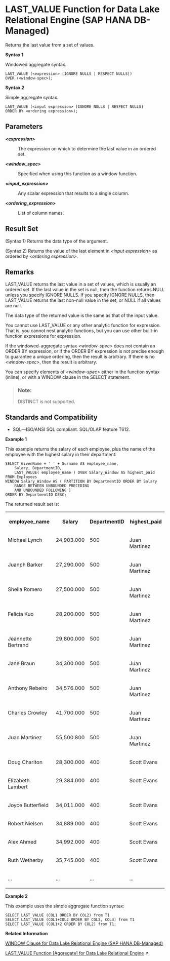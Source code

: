 <!-- loio8cf5191242464c6bb1965cbb657bdab1 -->

# LAST\_VALUE Function for Data Lake Relational Engine \(SAP HANA DB-Managed\)

Returns the last value from a set of values.



**Syntax 1**

Windowed aggregate syntax.

```
LAST_VALUE (<expression> [IGNORE NULLS | RESPECT NULLS])
OVER (<window-spec>);
```

**Syntax 2**

Simple aggregate syntax.

```
LAST_VALUE (<input expression> [IGNORE NULLS | RESPECT NULLS] 
ORDER BY <ordering expression>);
```



<a name="loio8cf5191242464c6bb1965cbb657bdab1__section_olw_t2h_trb"/>

## Parameters


<dl>
<dt><b>

*<expression\>*

</b></dt>
<dd>

The expression on which to determine the last value in an ordered set.



</dd><dt><b>

*<window\_spec\>*

</b></dt>
<dd>

Specified when using this function as a window function.



</dd><dt><b>

*<input\_expression\>*

</b></dt>
<dd>

Any scalar expression that results to a single column.



</dd><dt><b>

*<ordering\_expression\>*

</b></dt>
<dd>

List of column names.



</dd>
</dl>



<a name="loio8cf5191242464c6bb1965cbb657bdab1__section_ojw_52h_trb"/>

## Result Set

\(Syntax 1\) Returns the data type of the argument.

\(Syntax 2\) Returns the value of the last element in *<input expression\>* as ordered by *<ordering expression\>*.



<a name="loio8cf5191242464c6bb1965cbb657bdab1__section_wll_v2h_trb"/>

## Remarks

LAST\_VALUE returns the last value in a set of values, which is usually an ordered set. If the last value in the set is null, then the function returns NULL unless you specify IGNORE NULLS. If you specify IGNORE NULLS, then LAST\_VALUE returns the last non-null value in the set, or NULL if all values are null.

The data type of the returned value is the same as that of the input value.

You cannot use LAST\_VALUE or any other analytic function for expression. That is, you cannot nest analytic functions, but you can use other built-in function expressions for expression.

If the windowed-aggregate syntax *<window-spec\>* does not contain an ORDER BY expression, or if the ORDER BY expression is not precise enough to guarantee a unique ordering, then the result is arbitrary. If there is no *<window-spec\>*, then the result is arbitrary.

You can specify elements of *<window-spec\>* either in the function syntax \(inline\), or with a WINDOW clause in the SELECT statement.

> ### Note:  
> DISTINCT is not supported.



<a name="loio8cf5191242464c6bb1965cbb657bdab1__section_pt1_w2h_trb"/>

## Standards and Compatibility

-   SQL—ISO/ANSI SQL compliant. SQL/OLAP feature T612.




**Example 1**

This example returns the salary of each employee, plus the name of the employee with the highest salary in their department:

```
SELECT GivenName + ' ' + Surname AS employee_name, 
	Salary, DepartmentID,
	LAST_VALUE( employee_name ) OVER Salary_Window AS highest_paid
FROM Employees
WINDOW Salary_Window AS ( PARTITION BY DepartmentID ORDER BY Salary 
	RANGE BETWEEN UNBOUNDED PRECEDING 
	AND UNBOUNDED FOLLOWING )
ORDER BY DepartmentID DESC;
```

The returned result set is:


<table>
<tr>
<th valign="top" rowspan="1">

employee\_name

</th>
<th valign="top" rowspan="1">

Salary

</th>
<th valign="top" rowspan="1">

DepartmentID

</th>
<th valign="top" rowspan="1">

highest\_paid

</th>
</tr>
<tr>
<td valign="top" rowspan="1">

Michael Lynch

</td>
<td valign="top" rowspan="1">

24,903.000

</td>
<td valign="top" rowspan="1">

500

</td>
<td valign="top" rowspan="1">

Juan Martinez

</td>
</tr>
<tr>
<td valign="top" rowspan="1">

Juanph Barker

</td>
<td valign="top" rowspan="1">

27,290.000

</td>
<td valign="top" rowspan="1">

500

</td>
<td valign="top" rowspan="1">

Juan Martinez

</td>
</tr>
<tr>
<td valign="top" rowspan="1">

Sheila Romero

</td>
<td valign="top" rowspan="1">

27,500.000

</td>
<td valign="top" rowspan="1">

500

</td>
<td valign="top" rowspan="1">

Juan Martinez

</td>
</tr>
<tr>
<td valign="top" rowspan="1">

Felicia Kuo

</td>
<td valign="top" rowspan="1">

28,200.000

</td>
<td valign="top" rowspan="1">

500

</td>
<td valign="top" rowspan="1">

Juan Martinez

</td>
</tr>
<tr>
<td valign="top" rowspan="1">

Jeannette Bertrand

</td>
<td valign="top" rowspan="1">

29,800.000

</td>
<td valign="top" rowspan="1">

500

</td>
<td valign="top" rowspan="1">

Juan Martinez

</td>
</tr>
<tr>
<td valign="top" rowspan="1">

Jane Braun

</td>
<td valign="top" rowspan="1">

34,300.000

</td>
<td valign="top" rowspan="1">

500

</td>
<td valign="top" rowspan="1">

Juan Martinez

</td>
</tr>
<tr>
<td valign="top" rowspan="1">

Anthony Rebeiro

</td>
<td valign="top" rowspan="1">

34,576.000

</td>
<td valign="top" rowspan="1">

500

</td>
<td valign="top" rowspan="1">

Juan Martinez

</td>
</tr>
<tr>
<td valign="top" rowspan="1">

Charles Crowley

</td>
<td valign="top" rowspan="1">

41,700.000

</td>
<td valign="top" rowspan="1">

500

</td>
<td valign="top" rowspan="1">

Juan Martinez

</td>
</tr>
<tr>
<td valign="top" rowspan="1">

Juan Martinez

</td>
<td valign="top" rowspan="1">

55,500.800

</td>
<td valign="top" rowspan="1">

500

</td>
<td valign="top" rowspan="1">

Juan Martinez

</td>
</tr>
<tr>
<td valign="top" rowspan="1">

Doug Charlton

</td>
<td valign="top" rowspan="1">

28,300.000

</td>
<td valign="top" rowspan="1">

400

</td>
<td valign="top" rowspan="1">

Scott Evans

</td>
</tr>
<tr>
<td valign="top" rowspan="1">

Elizabeth Lambert

</td>
<td valign="top" rowspan="1">

29,384.000

</td>
<td valign="top" rowspan="1">

400

</td>
<td valign="top" rowspan="1">

Scott Evans

</td>
</tr>
<tr>
<td valign="top" rowspan="1">

Joyce Butterfield

</td>
<td valign="top" rowspan="1">

34,011.000

</td>
<td valign="top" rowspan="1">

400

</td>
<td valign="top" rowspan="1">

Scott Evans

</td>
</tr>
<tr>
<td valign="top" rowspan="1">

Robert Nielsen

</td>
<td valign="top" rowspan="1">

34,889.000

</td>
<td valign="top" rowspan="1">

400

</td>
<td valign="top" rowspan="1">

Scott Evans

</td>
</tr>
<tr>
<td valign="top" rowspan="1">

Alex Ahmed

</td>
<td valign="top" rowspan="1">

34,992.000

</td>
<td valign="top" rowspan="1">

400

</td>
<td valign="top" rowspan="1">

Scott Evans

</td>
</tr>
<tr>
<td valign="top" rowspan="1">

Ruth Wetherby

</td>
<td valign="top" rowspan="1">

35,745.000

</td>
<td valign="top" rowspan="1">

400

</td>
<td valign="top" rowspan="1">

Scott Evans

</td>
</tr>
<tr>
<td valign="top" rowspan="1">

...

</td>
<td valign="top" rowspan="1">

...

</td>
<td valign="top" rowspan="1">

...

</td>
<td valign="top" rowspan="1">

...

</td>
</tr>
</table>

**Example 2**

This example uses the simple aggregate function syntax:

```
SELECT LAST_VALUE (COL1 ORDER BY COL2) from T1
SELECT LAST_VALUE (COL1+COL2 ORDER BY COL3, COL4) from T1 
SELECT LAST_VALUE (COL1+2 ORDER BY COL2) from T1;
```

**Related Information**  


[WINDOW Clause for Data Lake Relational Engine \(SAP HANA DB-Managed\)](../030-sql-statements/window-clause-for-data-lake-relational-engine-sap-hana-db-managed-c83b61b.md "Defines all or part of a window for use with window functions such as AVG and RANK in a SELECT statement.")

[LAST_VALUE Function \[Aggregate\] for Data Lake Relational Engine](https://help.sap.com/viewer/19b3964099384f178ad08f2d348232a9/2023_4_QRC/en-US/a55bfa7784f21015b86bd5dcfa28a6a5.html "Returns the last value from a set of values.") :arrow_upper_right:

